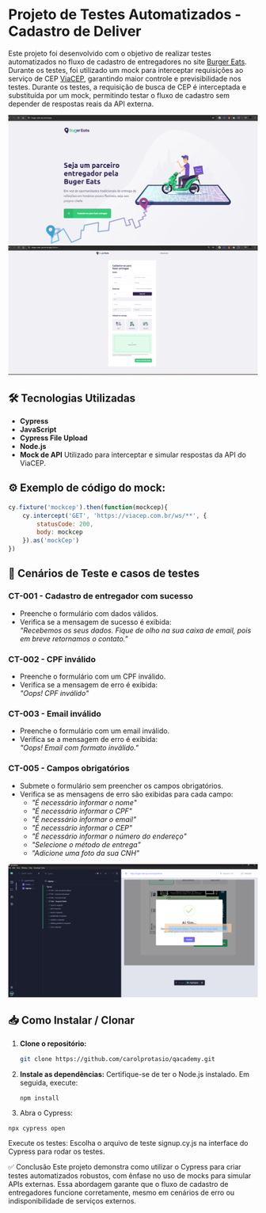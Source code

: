 # Projeto de Testes Automatizados - Cadastro de Deliver

Este projeto foi desenvolvido com o objetivo de realizar testes automatizados no fluxo de cadastro de entregadores no site [Burger Eats](https://buger-eats-qa.vercel.app/deliver). Durante os testes, foi utilizado um mock para interceptar requisições ao serviço de CEP [ViaCEP](https://viacep.com.br), garantindo maior controle e previsibilidade nos testes.
Durante os testes, a requisição de busca de CEP é interceptada e substituída por um mock, permitindo testar o fluxo de cadastro sem depender de respostas reais da API externa.

<img src="https://github.com/carolprotasio/qacademy/blob/main/cypress/fixtures/images/homepage.png" alt="web" width="600"/>
<img src="https://github.com/carolprotasio/qacademy/blob/main/cypress/fixtures/images/cadastro.png" alt="web" width="600"/>

## 🛠️ Tecnologias Utilizadas
- **Cypress**
- **JavaScript**
- **Cypress File Upload** 
- **Node.js** 
- **Mock de API** Utilizado para interceptar e simular respostas da API do ViaCEP.

## ⚙️ Exemplo de código do mock:
```javascript
cy.fixture('mockcep').then(function(mockcep){
    cy.intercept('GET', 'https://viacep.com.br/ws/**', {
        statusCode: 200,
        body: mockcep
    }).as('mockCep')
})
```

## 🧪 Cenários de Teste e casos de testes
### CT-001 - Cadastro de entregador com sucesso
- Preenche o formulário com dados válidos.
- Verifica se a mensagem de sucesso é exibida:  
  _"Recebemos os seus dados. Fique de olho na sua caixa de email, pois em breve retornamos o contato."_

### CT-002 - CPF inválido
- Preenche o formulário com um CPF inválido.
- Verifica se a mensagem de erro é exibida:  
  _"Oops! CPF inválido"_

### CT-003 - Email inválido
- Preenche o formulário com um email inválido.
- Verifica se a mensagem de erro é exibida:  
  _"Oops! Email com formato inválido."_

### CT-005 - Campos obrigatórios
- Submete o formulário sem preencher os campos obrigatórios.
- Verifica se as mensagens de erro são exibidas para cada campo:
  - _"É necessário informar o nome"_
  - _"É necessário informar o CPF"_
  - _"É necessário informar o email"_
  - _"É necessário informar o CEP"_
  - _"É necessário informar o número do endereço"_
  - _"Selecione o método de entrega"_
  - _"Adicione uma foto da sua CNH"_
 
<img src="https://github.com/carolprotasio/qacademy/blob/main/cypress/fixtures/images/cy_all_tests.png" alt="web" width="600"/>
 
## 📥 Como Instalar / Clonar
1. **Clone o repositório:**
   ```bash
   git clone https://github.com/carolprotasio/qacademy.git
2. **Instale as dependências:** Certifique-se de ter o Node.js instalado. Em seguida, execute:
   ```
   npm install
    ```

3. Abra o Cypress:
  ```
  npx cypress open
  ```
Execute os testes: Escolha o arquivo de teste signup.cy.js na interface do Cypress para rodar os testes.

✅ Conclusão
Este projeto demonstra como utilizar o Cypress para criar testes automatizados robustos, com ênfase no uso de mocks para simular APIs externas. Essa abordagem garante que o fluxo de cadastro de entregadores funcione corretamente, mesmo em cenários de erro ou indisponibilidade de serviços externos.
